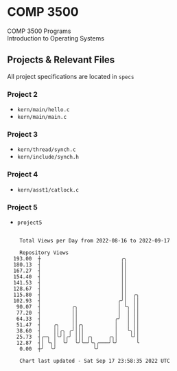 # COMP 3500
COMP 3500 Programs  
Introduction to Operating Systems  
## Projects & Relevant Files
All project specifications are located in `specs`
### Project 2
- `kern/main/hello.c`
- `kern/main/main.c`
### Project 3
- `kern/thread/synch.c`
- `kern/include/synch.h`
### Project 4
- `kern/asst1/catlock.c`
### Project 5
- `project5`

```

    Total Views per Day from 2022-08-16 to 2022-09-17

    Repository Views
  193.00  ┼                          ╭╮
  180.13  ┤                          ││
  167.27  ┤                          ││
  154.40  ┤                          ││
  141.53  ┤                          ││
  128.67  ┤                          ││
  115.80  ┤                          ││  ╭╮
  102.93  ┤                         ╭╯│  ││
   90.07  ┤          ╭╮             │ ╰╮ ││
   77.20  ┤          ││             │  │ ││
   64.33  ┤          ││            ╭╯  │ ││
   51.47  ┤    ╭╮    ││╭╮          │   │ ││
   38.60  ┤    ││╭╮ ╭╯│││          │   ╰╮││
   25.73  ┤╭─╮ │╰╯│╭╯ │││ ╭╮     ╭╮│    ╰╯│
   12.87  ┤│ ╰╮│  ╰╯  ╰╯╰─╯╰╮╭───╯╰╯      ╰
    0.00  ┼╯  ╰╯            ╰╯

    Chart last updated - Sat Sep 17 23:58:35 2022 UTC
    
```
